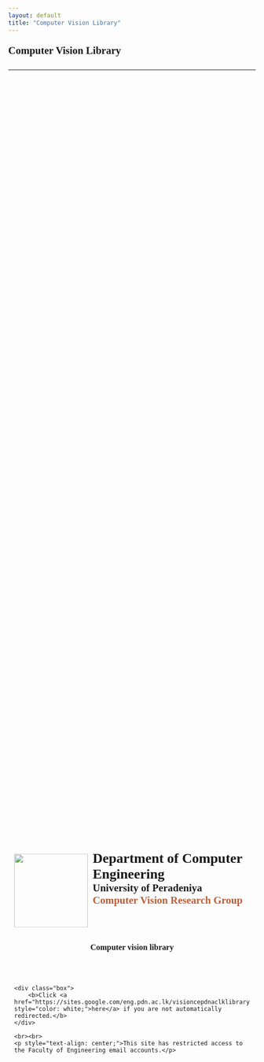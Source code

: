 ```yaml
---
layout: default
title: "Computer Vision Library"
---
```


<div class="topbar">
    <h2>Computer Vision Library</h2>
</div>
<hr>

<div class="center">
    <img class="img" src="{{ '/assets/img/crest.png' | relative_url }}" alt="" />
    <h1>Department of Computer Engineering</h1>
    <h2>University of Peradeniya</h2> 
    <h2 style="color:#bd5d38">Computer Vision Research Group</h2>
    <h3>Computer vision library</h3>
    
    <div class="box">
        <b>Click <a href="https://sites.google.com/eng.pdn.ac.lk/visioncepdnaclklibrary/home" style="color: white;">here</a> if you are not automatically redirected.</b>
    </div>
    
    <br><br>
    <p style="text-align: center;">This site has restricted access to the Faculty of Engineering email accounts.</p>
</div>

<script>
    // Redirect after 3 seconds
    setTimeout(function() {
        window.location.href = "https://sites.google.com/eng.pdn.ac.lk/visioncepdnaclklibrary/home";
    }, 3000);
</script>

<style>
body{
  font-family: inherit;
}
.topbar{
    height: 50px;
    line-height: 50px;
    text-align: left;
}
.center{
  position: absolute;
  width: 50%;
  left: 50%;
  top: 50%;
  transform: translate(-50%, -50%);
  padding: 10px;
}
.img{
  height:150px;
  float: left;
  padding-right: 10px;
}

h1,h2{
  margin-bottom: 6px;
  margin-top: -6px;
}
h3{
  padding:50px 0px;
  text-align: center;
}
.box{
  position: absolute;
  width: 50%;
  left: 50%;
  top: 70%;
  transform: translate(-50%, -50%);
  
  color: white;
  background-color: #d16c44ce;
  width: 400px;
  border: 2px solid rgb(0, 0, 0);
  padding: 10px;
  text-align: center;
}
</style>